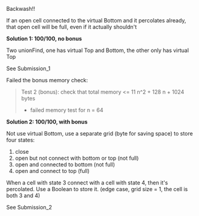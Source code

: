 Backwash!!

If an open cell connected to the virtual Bottom and it percolates already, that open cell will be full, even if it actually shouldn't

**Solution 1: 100/100, no bonus**

Two unionFind, one has virtual Top and Bottom, the other only has virtual Top

See Submission_1

Failed the bonus memory check:

> Test 2 (bonus): check that total memory <= 11 n^2 + 128 n + 1024 bytes
>    -  failed memory test for n = 64

**Solution 2: 100/100, with bonus**

Not use virtual Bottom, use a separate grid (byte for saving space) to store four states:

1. close
2. open but not connect with bottom or top (not full)
3. open and connected to bottom (not full)
4. open and connect to top (full)

When a cell with state 3 connect with a cell with state 4, then it's percolated. Use a Boolean to store it. (edge case, grid size = 1, the cell is both 3 and 4)

See Submission_2